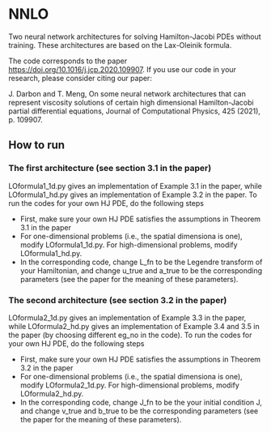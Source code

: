 # NNLO
Two neural network architectures for solving Hamilton-Jacobi PDEs without training. These architectures are based on the Lax-Oleinik formula.

The code corresponds to the paper https://doi.org/10.1016/j.jcp.2020.109907.
If you use our code in your research, please consider citing our paper:

J. Darbon and T. Meng, On some neural network architectures that can represent viscosity solutions of certain high dimensional Hamilton-Jacobi partial differential equations, Journal of Computational Physics, 425 (2021), p. 109907.

## How to run
### The first architecture (see section 3.1 in the paper)
LOformula1_1d.py gives an implementation of Example 3.1 in the paper, while LOformula1_hd.py gives an implementation of Example 3.2 in the paper. 
To run the codes for your own HJ PDE, do the following steps
- First, make sure your own HJ PDE satisfies the assumptions in Theorem 3.1 in the paper
- For one-dimensional problems (i.e., the spatial dimensiona is one), modify LOformula1_1d.py. For high-dimensional problems, modify LOformula1_hd.py.
- In the corresponding code, change L_fn to be the Legendre transform of your Hamiltonian, and change u_true and a_true to be the corresponding parameters (see the paper for the meaning of these parameters).

### The second architecture (see section 3.2 in the paper)
LOformula2_1d.py gives an implementation of Example 3.3 in the paper, while LOformula2_hd.py gives an implementation of Example 3.4 and 3.5 in the paper (by choosing different eg_no in the code). To run the codes for your own HJ PDE, do the following steps
- First, make sure your own HJ PDE satisfies the assumptions in Theorem 3.2 in the paper
- For one-dimensional problems (i.e., the spatial dimensiona is one), modify LOformula2_1d.py. For high-dimensional problems, modify LOformula2_hd.py.
- In the corresponding code, change J_fn to be the your initial condition J, and change v_true and b_true to be the corresponding parameters (see the paper for the meaning of these parameters).
